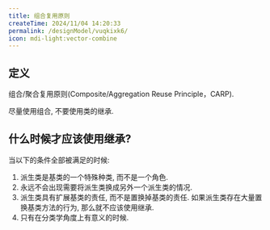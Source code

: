 ```yaml
---
title: 组合复用原则
createTime: 2024/11/04 14:20:33
permalink: /designModel/vuqkixk6/
icon: mdi-light:vector-combine
---
```

## 定义
组合/聚合复用原则(Composite/Aggregation Reuse Principle，CARP).

尽量使用组合, 不要使用类的继承.

## 什么时候才应该使用继承?
当以下的条件全部被满足的时候:
1. 派生类是基类的一个特殊种类, 而不是一个角色.
2. 永远不会出现需要将派生类换成另外一个派生类的情况.
3. 派生类具有扩展基类的责任, 而不是置换掉基类的责任. 如果派生类存在大量置换基类方法的行为, 那么就不应该使用继承.
4. 只有在分类学角度上有意义的时候.
